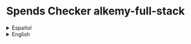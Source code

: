 # Spends Checker alkemy-full-stack
<details>
  <summary>Español</summary>
  Una aplicación para administración de presupuesto personal, donde puedes guardar con detalle tus ingresos y egresos de dinero y ver un balance de tus operaciones registradas. También puedes tener una mejor organización de ellas clasificándolas por concepto, tipo y categoría.

  ## Motivación para el proyecto
  Este es un proyecto desarrollado para el [desafío Full Stack JS](https://drive.google.com/file/d/1LUY2tZ_OhShoSE2g9cYGGKM1ioFj0MhE/view?usp=sharing) de la aceleración de [Alkemy](https://www.alkemy.org/). Tomé como un reto personal el realizarlo en el menor tiempo posible con una deadline de diez días y aplicar el nuevo conocimiento adquirido en PostgreSQL, Sequelize, Redux Toolkit y Material UI, reforzando la práctica de React.

  ## Estado actual
  El proyecto se encuentra terminado en su mayor parte. En lo relativo a la consigna a cumplir, sólo resta crear un observer que restrinja el renderizado de los registros a diez y únicamente muestre los restantes si el usuario así lo solicita. Además, aunque el diseño que responda a los distintos tamaños de pantalla funciona, se lo ve bastante pobre, debiendo revisar puntos claves para una mejor experiencia del usuario. Por otro lado, personalmente considero de importancia agregar algunas funcionalidades extra. Aunque la aplicación es sencilla, resulta básico el permitir agregar y quitar opciones a los filtros a gusto, la posibilidad de acotar los registros a fechas determinadas y que el usuario pueda disponer de otra suma resultante de los filtros aplicados.

  ## Instalación
  Para instalar esta aplicación para probarla en desarrollo necesitas:
    1. Crear e ir a un nuevo directorio.
    2. Inicializar un nuevo repositorio con el comando "git init".
    3. Obten [este repositorio](https://github.com/andressiri/alkemy-full-stack) con el comando "git pull https://github.com/andressiri/alkemy-full-stack"
    4. Instala las dependencias del directorio raíz con el comando "npm install".
    5. Dirigete al directorio "frontend" e instala las dependencias con el comando "npm install" nuevamente.
    6. Crea un archivo .env en el directorio razíz con las siguientes variables:
      - NODE_ENV = development
      - DB_NAME = "el nombre de tu base de datos PostgreSQL"
      - DB_USERNAME = "tu nombre de usuario para esa base de datos de PostgreSQL"
      - DB_PASSWORD = "la contraseña para ese usuario de PostgreSQL"
      - JWT_SECRET = "lo que sea que quieras usar como secreto para el token de JWT"
      - MAILER_MAIL = "tu email de **gmail**"
      - MAIL_PASSWORD" = "tu "contraseña de aplicación" generada desde google" (no es la constraseña de tu email)

    7. Crea las tablas en tu base de datos PostgreSQL:
      - La tabla "people":
        - user_uuid UUID PRIMARY KEY
        - name VARCHAR(50) NOT NULL
        - email VARCHAR(100) NOT NULL UNIQUE
        - password VARCHAR(100) NOT NULL
        - verified BOOLEAN
        - createdAt TIMESTAMP NOT NULL
        - updatedAt TIMESTAMP
      
      - La tabla "records":
        - record_uuid UUID PRIMARY KEY
        - concept VARCHAR(50) NOT NULL
        - amount REAL NOT NULL
        - operation_date DATE NOT NULL
        - operation_type VARCHAR(7) NOT NULL
        - category VARCHAR(50)
        - user_UUID UUID
        - createdAt TIMESTAMP NOT NULL
        - updatedAt TIMESTAMP NOT NULL
        - agrega una restricción para operation_type: 
          operation_type VARCHAER(7) CONSTRAINT type_valid_values
            CHECK(operation_type = "Income" OR operation_type = "Outcome")
     
     TODO: explicar en detalle cómo instalar PostgreSQL, para qué es el secreto de JWT y y cómo obtener la contraseña de aplicación para tu cuenta de gmail. Crear el archivo sql para la creación de las tablas y explicar cómo usarlo.

</details>
<details>
  <summary>English</summary>
  An app for personal budget administration, where you can save your money incomes and outcomes with detail and see a balance of your registered operations. You can also get a better organization sorting them by concept, type and category.

  ## Motivation for the project
  This is a project developed for the [Full Stack Challenge JS](https://drive.google.com/file/d/1LUY2tZ_OhShoSE2g9cYGGKM1ioFj0MhE/view?usp=sharing) of [Alkemy's](https://www.alkemy.org/) acceleration. I took it as a personal defiance making it in the lesser time possible with a ten days deadline and apply the recently acquired knowledge of PostgreSQL, Sequelize, Redux Toolkit and Material UI, strengthening the React practice.

  ## Build status
  The project is mostly finished. In relation to the assignment to fulfill, it's just missing the creation of an observer that restricts the records rendering to ten and just shows the rest of them if the user requires to do so. Furthermore, besides the design is responsive, it seems pretty poor, so it's important to check some breakpoints for a better user experience. On the other hand, I personally think that it is important to incorporate some functionalities, like allow adding or deleting options to the filters as pleased, the possibility to delimit the records to certain dates and that the user can have another addition after filters are applied.

  ## Installation
  To install this app for development mode testing you need to:
    1. Create and go to a new directory.
    2. Initialize a new repository with "git init" command.
    3. Git pull [this repository](https://github.com/andressiri/alkemy-full-stack) with "git pull https://github.com/andressiri/alkemy-full-stack" command.
    4. Install root directory dependencies with "npm install" command.
    5. Move to frontend directory and install client dependencies with the "npm install" command again.
    6. Create a .env file at the root directory with the following variables:
      - NODE_ENV = development
      - DB_NAME = "your PostgreSQL database name"
      - DB_USERNAME = "your PostgreSQL user name"
      - DB_PASSWORD = "your PostgreSQL password for previous user"
      - JWT_SECRET = "whatever you want to use as JWT secret"
      - MAILER_MAIL = "your **gmail** email"
      - MAIL_PASSWORD" = "the "application password" generated with google" (not your email password)

    7. Create tables at your PostgreSQL database:
      - "people" table:
        - user_uuid UUID PRIMARY KEY
        - name VARCHAR(50) NOT NULL
        - email VARCHAR(100) NOT NULL UNIQUE
        - password VARCHAR(100) NOT NULL
        - verified BOOLEAN
        - createdAt TIMESTAMP NOT NULL
        - updatedAt TIMESTAMP
      
      - "records" table:
        - record_uuid UUID PRIMARY KEY
        - concept VARCHAR(50) NOT NULL
        - amount REAL NOT NULL
        - operation_date DATE NOT NULL
        - operation_type VARCHAR(7) NOT NULL
        - category VARCHAR(50)
        - user_UUID UUID
        - createdAt TIMESTAMP NOT NULL
        - updatedAt TIMESTAMP NOT NULL
        - and add a constraint for operation_type: 
          operation_type VARCHAER(7) CONSTRAINT type_valid_values
            CHECK(operation_type = "Income" OR operation_type = "Outcome")
     
     TODO: explain more in detail how to install PostgreSQL, what is JWT secret for and how to get application mail password. Create sql file and explain how to run it
</details>